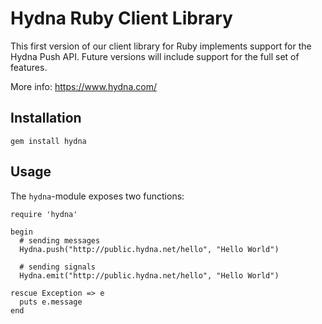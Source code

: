 # Hydna Ruby Client Library

This first version of our client library for Ruby implements support for the
Hydna Push API. Future versions will include support for the full set of
features.

More info: https://www.hydna.com/

## Installation
	
	gem install hydna

## Usage

The `hydna`-module exposes two functions:

    require 'hydna'

	begin
	  # sending messages
	  Hydna.push("http://public.hydna.net/hello", "Hello World")

	  # sending signals
	  Hydna.emit("http://public.hydna.net/hello", "Hello World") 

	rescue Exception => e
	  puts e.message
	end
